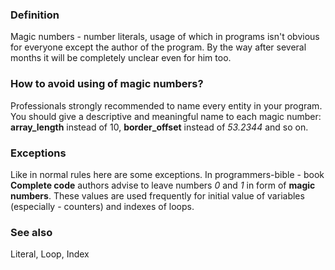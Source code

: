 <h3>Definition</h3>
<p>
Magic numbers - number literals, usage of which in programs isn't obvious for everyone except the author of the program. By the way after several months it will be completely unclear even for him too.
</p>

<h3>How to avoid using of magic numbers?</h3>

<p>
Professionals strongly recommended to name every entity in your program. You should give a descriptive and meaningful name to each magic number: <b>array_length</b> instead of 10, <b>border_offset</b> instead of <i>53.2344</i> and so on.
</p>
	
<h3> Exceptions </h3>

<p>
Like in normal rules here are some exceptions. In programmers-bible - book <b>Complete code</b> authors advise to leave numbers <i>0</i> and <i>1</i> in form of <b>magic numbers</b>. These values are used frequently for initial value of variables (especially - counters) and indexes of loops.
</p>

<h3>See also</h3>
Literal, Loop, Index